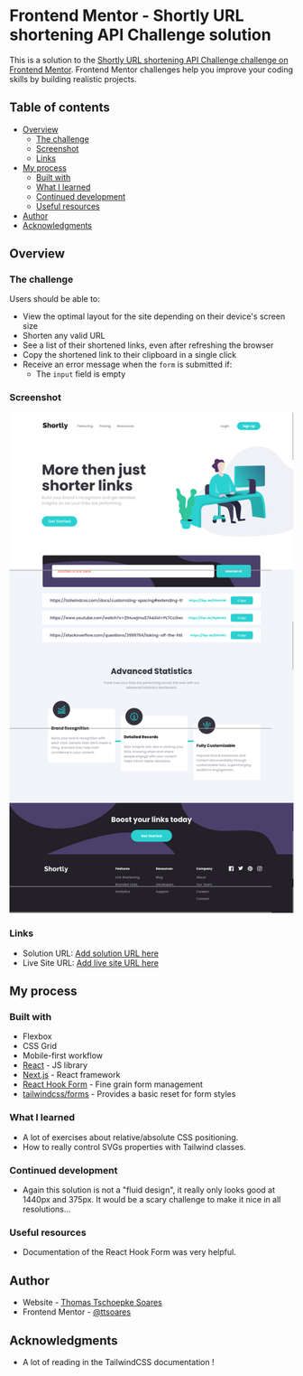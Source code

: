 # Frontend Mentor - Shortly URL shortening API Challenge solution

This is a solution to the [Shortly URL shortening API Challenge challenge on Frontend Mentor](https://www.frontendmentor.io/challenges/url-shortening-api-landing-page-2ce3ob-G). Frontend Mentor challenges help you improve your coding skills by building realistic projects.

## Table of contents

- [Overview](#overview)
  - [The challenge](#the-challenge)
  - [Screenshot](#screenshot)
  - [Links](#links)
- [My process](#my-process)
  - [Built with](#built-with)
  - [What I learned](#what-i-learned)
  - [Continued development](#continued-development)
  - [Useful resources](#useful-resources)
- [Author](#author)
- [Acknowledgments](#acknowledgments)

## Overview

### The challenge

Users should be able to:

- View the optimal layout for the site depending on their device's screen size
- Shorten any valid URL
- See a list of their shortened links, even after refreshing the browser
- Copy the shortened link to their clipboard in a single click
- Receive an error message when the `form` is submitted if:
  - The `input` field is empty

### Screenshot

![](./screenshot.jpg)

### Links

- Solution URL: [Add solution URL here](https://github.com/ttsoares/urlshorter)
- Live Site URL: [Add live site URL here](https://urlshorter-beta.vercel.app/)

## My process

### Built with

- Flexbox
- CSS Grid
- Mobile-first workflow
- [React](https://reactjs.org/) - JS library
- [Next.js](https://nextjs.org/) - React framework
- [React Hook Form](https://www.npmjs.com/package/react-hook-form) - Fine grain form management
- [tailwindcss/forms](https://www.npmjs.com/package/@tailwindcss/forms) - Provides a basic reset for form styles

### What I learned

- A lot of exercises about relative/absolute CSS positioning.
- How to really control SVGs properties with Tailwind classes.

### Continued development

- Again this solution is not a "fluid design", it really only looks good at 1440px and 375px. It would be a scary challenge to make it nice in all resolutions...

### Useful resources

- Documentation of the React Hook Form was very helpful.

## Author

- Website - [Thomas Tschoepke Soares](https://www.linkedin.com/in/thomas-soares-6791781b/)
- Frontend Mentor - [@ttsoares](https://www.frontendmentor.io/profile/ttsoares)

## Acknowledgments

- A lot of reading in the TailwindCSS documentation !
